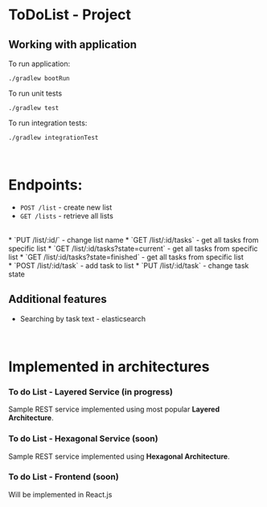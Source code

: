 # ToDoList - Project

## Working with application

To run application:
```
./gradlew bootRun
```
To run unit tests
```
./gradlew test
```
To run integration tests:
```
./gradlew integrationTest
```

<br>

# Endpoints:

* `POST /list` - create new list
* `GET /lists` - retrieve all lists
<br>
* `PUT /list/:id/` - change list name
* `GET /list/:id/tasks` - get all tasks from specific list
* `GET /list/:id/tasks?state=current` - get all tasks from specific list
* `GET /list/:id/tasks?state=finished` - get all tasks from specific list
<br>
* `POST /list/:id/task` - add task to list
* `PUT /list/:id/task` - change task state 

## Additional features
* Searching by task text - elasticsearch

<br>

# Implemented in architectures

### To do List - Layered Service (in progress)
Sample REST service implemented using most popular **Layered Architecture**.

### To do List - Hexagonal Service (soon)
Sample REST service implemented using **Hexagonal Architecture**. 

### To do List - Frontend (soon)
Will be implemented in React.js
